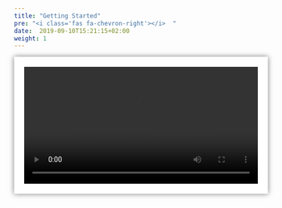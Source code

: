 ```yaml
---
title: "Getting Started"
pre: "<i class='fas fa-chevron-right'></i>  "
date:  2019-09-10T15:21:15+02:00
weight: 1
---
```


<div style="background-color: #fff; padding: 20px; margin-top:10px; margin-bottom:10px; box-shadow: 0px 0px 10px #7C7C7B;">
    <video width="100%">
        <source src="/Docs/videos/GettingStarted.mp4" type="video/mp4">
        Your browser does not support the video tag.
    </video>
</div>

